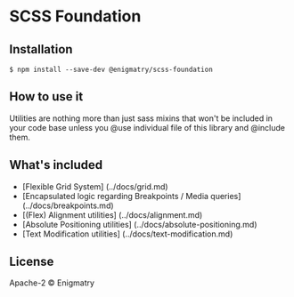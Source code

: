 
# SCSS Foundation

## Installation

```
$ npm install --save-dev @enigmatry/scss-foundation
```

## How to use it

Utilities are nothing more than just sass mixins that won't be included in your code base unless you @use individual file of this library and @include them.


## What's included

- [Flexible Grid System] (../docs/grid.md)
- [Encapsulated logic regarding Breakpoints / Media queries] (../docs/breakpoints.md)
- [(Flex) Alignment utilities] (../docs/alignment.md)
- [Absolute Positioning utilities] (../docs/absolute-positioning.md)
- [Text Modification utilities] (../docs/text-modification.md)

## License

Apache-2 © Enigmatry
